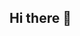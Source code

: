 ## Hi there 👋

<!--
**YashPatil90/Yashpatil90** is a ✨ _special_ ✨ repository because its `README.md` (this file) appears on your GitHub profile.

Here are some ideas to get you started:

- 🔭 I’m currently working on Web Development
- 🌱 I’m currently learning Java programming
- 👯 I’m looking to collaborate on ...
- 🤔 I’m looking for help with ...
- 💬 Ask me about ...
- 📫 How to reach me: yashghorband@gmail.com
- 😄 Pronouns: He/Him
- ⚡ Fun fact: ...
-->
